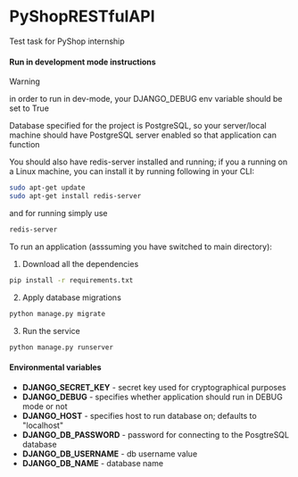 # PyShopRESTfulAPI
Test task for PyShop internship


#### Run in development mode instructions

> [!WARNING]
> in order to run in dev-mode, your DJANGO_DEBUG env variable should be set to True

Database specified for the project is PostgreSQL, so your server/local machine should have PostgreSQL 
server enabled so that application can function

You should also have redis-server installed and running; if you a running on a Linux machine, you can install it
by running following in your CLI:
```bash
sudo apt-get update
sudo apt-get install redis-server
```

and for running simply use

```bash
redis-server
```

To run an application (asssuming you have switched to main directory):
1. Download all the dependencies
```bash
pip install -r requirements.txt
```
2. Apply database migrations
```bash
python manage.py migrate 
```
3. Run the service
```bash
python manage.py runserver
```

#### Environmental variables
+ **DJANGO_SECRET_KEY** - secret key used for cryptographical purposes
+ **DJANGO_DEBUG** - specifies whether application should run in DEBUG mode or not
+ **DJANGO_HOST** - specifies host to run database on; defaults to "localhost"
+ **DJANGO_DB_PASSWORD** - password for connecting to the PosgtreSQL database
+ **DJANGO_DB_USERNAME** - db username value
+ **DJANGO_DB_NAME** - database name
